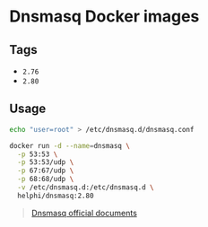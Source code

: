 # Dnsmasq Docker images

## Tags

- `2.76`
- `2.80`

## Usage

```bash
echo "user=root" > /etc/dnsmasq.d/dnsmasq.conf

docker run -d --name=dnsmasq \
  -p 53:53 \
  -p 53:53/udp \
  -p 67:67/udp \
  -p 68:68/udp \
  -v /etc/dnsmasq.d:/etc/dnsmasq.d \
  helphi/dnsmasq:2.80
```

> [Dnsmasq official documents](http://www.thekelleys.org.uk/dnsmasq/doc.html)
